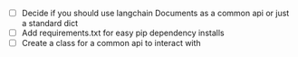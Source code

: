 - [ ] Decide if you should use langchain Documents as a common api or just a standard dict
- [ ] Add requirements.txt for easy pip dependency installs
- [ ] Create a class for a common api to interact with
